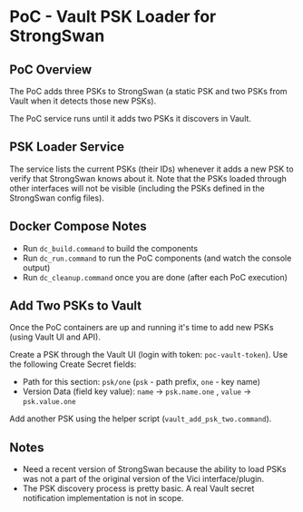 # PoC - Vault PSK Loader for StrongSwan

## PoC Overview

The PoC adds three PSKs to StrongSwan (a static PSK and two PSKs from Vault when it detects those new PSKs).

The PoC service runs until it adds two PSKs it discovers in Vault.

## PSK Loader Service

The service lists the current PSKs (their IDs) whenever it adds a new PSK to verify that StrongSwan knows about it. Note that the PSKs loaded through other interfaces will not be visible (including the PSKs defined in the StrongSwan config files).

## Docker Compose Notes

* Run `dc_build.command` to build the components
* Run `dc_run.command` to run the PoC components (and watch the console output)
* Run `dc_cleanup.command` once you are done (after each PoC execution)

## Add Two PSKs to Vault

Once the PoC containers are up and running it's time to add new PSKs (using Vault UI and API).

Create a PSK through the Vault UI (login with token: `poc-vault-token`). Use the following Create Secret fields:
* Path for this section: `psk/one` (`psk` - path prefix, `one` - key name)
* Version Data (field key value): `name` -> `psk.name.one` , `value` -> `psk.value.one`

Add another PSK using the helper script (`vault_add_psk_two.command`).

## Notes

* Need a recent version of StrongSwan because the ability to load PSKs was not a part of the original version of the Vici interface/plugin.
* The PSK discovery process is pretty basic. A real Vault secret notification implementation is not in scope.



